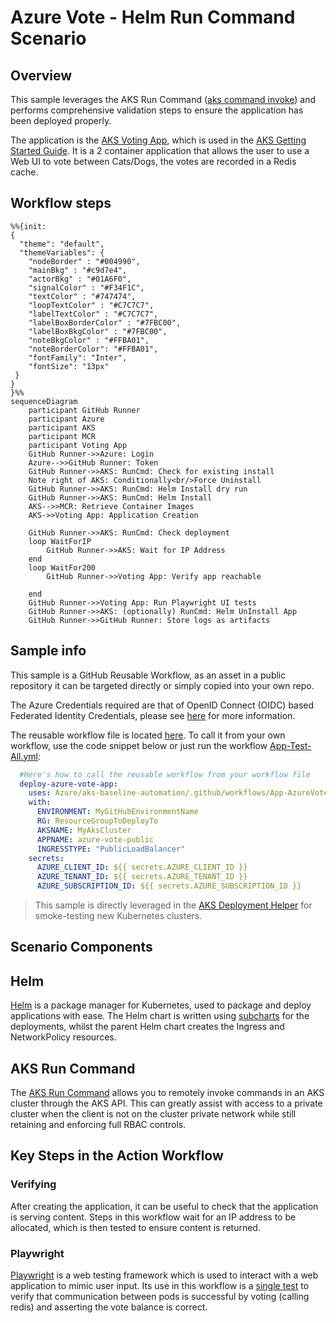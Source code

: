 # Azure Vote - Helm Run Command Scenario

## Overview

This sample leverages the AKS Run Command ([aks command invoke](https://docs.microsoft.com/en-us/azure/aks/command-invoke)) and performs comprehensive validation steps to ensure the application has been deployed properly.

The application is the [AKS Voting App](https://github.com/Azure-Samples/azure-voting-app-redis), which is used in the [AKS Getting Started Guide](https://docs.microsoft.com/en-us/azure/aks/learn/quick-kubernetes-deploy-cli). It is a 2 container application that allows the user to use a Web UI to vote between Cats/Dogs, the votes are recorded in a Redis cache.

## Workflow steps

```mermaid
%%{init:
{
  "theme": "default",
  "themeVariables": {
    "nodeBorder" : "#004990",
    "mainBkg" : "#c9d7e4",
    "actorBkg" : "#01A6F0",
    "signalColor" : "#F34F1C",
    "textColor" : "#747474",
    "loopTextColor" : "#C7C7C7",
    "labelTextColor" : "#C7C7C7",
    "labelBoxBorderColor" : "#7FBC00",
    "labelBoxBkgColor" : "#7FBC00",
    "noteBkgColor" : "#FFBA01",
    "noteBorderColor": "#FFBA01",
    "fontFamily": "Inter",
    "fontSize": "13px"
 }
}
}%%
sequenceDiagram
    participant GitHub Runner
    participant Azure
    participant AKS
    participant MCR
    participant Voting App
    GitHub Runner->>Azure: Login
    Azure-->>GitHub Runner: Token
    GitHub Runner->>AKS: RunCmd: Check for existing install
    Note right of AKS: Conditionally<br/>Force Uninstall
    GitHub Runner->>AKS: RunCmd: Helm Install dry run
    GitHub Runner->>AKS: RunCmd: Helm Install
    AKS-->>MCR: Retrieve Container Images
    AKS->>Voting App: Application Creation

    GitHub Runner->>AKS: RunCmd: Check deployment
    loop WaitForIP
        GitHub Runner->>AKS: Wait for IP Address
    end
    loop WaitFor200
        GitHub Runner->>Voting App: Verify app reachable

    end
    GitHub Runner->>Voting App: Run Playwright UI tests
    GitHub Runner->>AKS: (optionally) RunCmd: Helm UnInstall App
    GitHub Runner->>GitHub Runner: Store logs as artifacts
```

## Sample info

This sample is a GitHub Reusable Workflow, as an asset in a public repository it can be targeted directly or simply copied into your own repo.

The Azure Credentials required are that of OpenID Connect (OIDC) based Federated Identity Credentials, please see [here](/docs/oidc-federated-credentials.md) for more information.

The reusable workflow file is located [here](/.github/workflows/App-AzureVote-HelmRunCmd.yml). To call it from your own workflow, use the code snippet below or just run the workflow [App-Test-All.yml](/.github/workflows/App-Test-All.yml): 

```yaml
  #Here's how to call the reusable workflow from your workflow file
  deploy-azure-vote-app:
    uses: Azure/aks-baseline-automation/.github/workflows/App-AzureVote-HelmRunCmd.yml@main
    with:
      ENVIRONMENT: MyGitHubEnvironmentName
      RG: ResourceGroupToDeployTo
      AKSNAME: MyAksCluster
      APPNAME: azure-vote-public
      INGRESSTYPE: "PublicLoadBalancer"
    secrets:
      AZURE_CLIENT_ID: ${{ secrets.AZURE_CLIENT_ID }}
      AZURE_TENANT_ID: ${{ secrets.AZURE_TENANT_ID }}
      AZURE_SUBSCRIPTION_ID: ${{ secrets.AZURE_SUBSCRIPTION_ID }}
```

> This sample is directly leveraged in the [AKS Deployment Helper](https://github.com/Azure/Aks-Construction) for smoke-testing new Kubernetes clusters.

## Scenario Components

## Helm

[Helm](https://helm.sh/) is a package manager for Kubernetes, used to package and deploy applications with ease.
The Helm chart is written using [subcharts](https://helm.sh/docs/topics/charts/) for the deployments, whilst the parent Helm chart creates the Ingress and NetworkPolicy resources.

## AKS Run Command

The [AKS Run Command](https://docs.microsoft.com/azure/aks/command-invoke) allows you to remotely invoke commands in an AKS cluster through the AKS API. This can greatly assist with access to a private cluster when the client is not on the cluster private network while still retaining and enforcing full RBAC controls.

## Key Steps in the Action Workflow

### Verifying

After creating the application, it can be useful to check that the application is serving content. Steps in this workflow wait for an IP address to be allocated, which is then tested to ensure content is returned.

### Playwright

[Playwright](https://playwright.dev) is a web testing framework which is used to interact with a web application to mimic user input. Its use in this workflow is a [single test]((deploymentassets/misc/playwrighttests/azure-vote-catswin.spec.js)) to verify that communication between pods is successful by voting (calling redis) and asserting the vote balance is correct.
